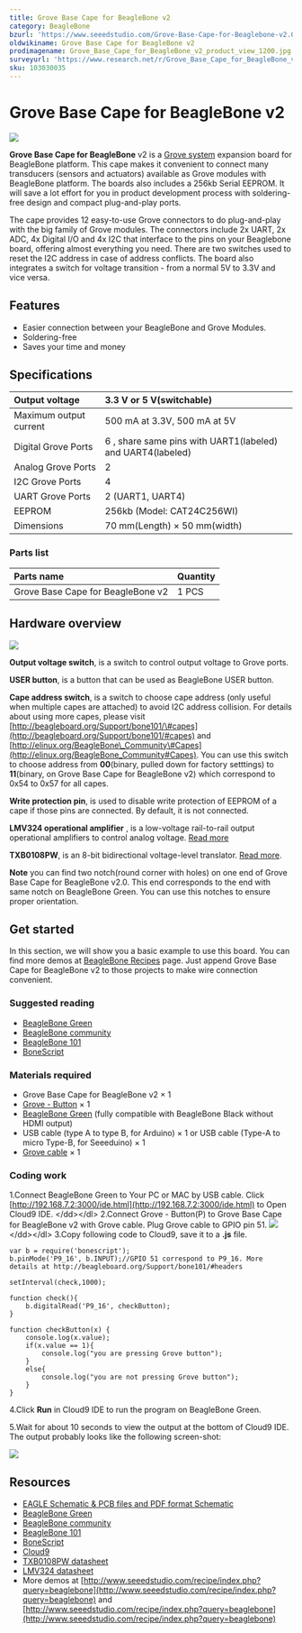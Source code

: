 ```yaml
---
title: Grove Base Cape for BeagleBone v2
category: BeagleBone
bzurl: 'https://www.seeedstudio.com/Grove-Base-Cape-for-Beaglebone-v2.0-p-2644.html'
oldwikiname: Grove Base Cape for BeagleBone v2
prodimagename: Grove_Base_Cape_for_BeagleBone_v2_product_view_1200.jpg
surveyurl: 'https://www.research.net/r/Grove_Base_Cape_for_BeagleBone_v2'
sku: 103030035
---
```


# Grove Base Cape for BeagleBone v2

![](https://github.com/SeeedDocument/Grove_Base_Cape_for_BeagleBone_v2/raw/master/img/Grove_Base_Cape_for_BeagleBone_v2_product_view_1200.jpg)

**Grove Base Cape for BeagleBone** v2 is a [Grove system](/Grove_System) expansion board for BeagleBone platform. This cape makes it convenient to connect many transducers \(sensors and actuators\) available as Grove modules with BeagleBone platform. The boards also includes a 256kb Serial EEPROM. It will save a lot effort for you in product development process with soldering-free design and compact plug-and-play ports.

The cape provides 12 easy-to-use Grove connectors to do plug-and-play with the big family of Grove modules. The connectors include 2x UART, 2x ADC, 4x Digital I/O and 4x I2C that interface to the pins on your Beaglebone board, offering almost everything you need. There are two switches used to reset the I2C address in case of address conflicts. The board also integrates a switch for voltage transition - from a normal 5V to 3.3V and vice versa.

## Features

* Easier connection between your BeagleBone and Grove Modules.
* Soldering-free
* Saves your time and money

## Specifications

|  Output voltage |  3.3 V or 5 V\(switchable\) |
| :--- | :--- |
|  Maximum output current |  500 mA at 3.3V, 500 mA at 5V |
|  Digital Grove Ports |  6 , share same pins with UART1\(labeled\) and UART4\(labeled\) |
|  Analog Grove Ports |  2 |
|  I2C Grove Ports |  4 |
|  UART Grove Ports |  2 \(UART1, UART4\) |
|  EEPROM |  256kb \(Model: CAT24C256WI\) |
|  Dimensions |  70 mm\(Length\) × 50 mm\(width\) |

### Parts list

| Parts name |  Quantity |
| :--- | :--- |
| Grove Base Cape for BeagleBone v2 |  1 PCS |

## Hardware overview

![](https://github.com/SeeedDocument/Grove_Base_Cape_for_BeagleBone_v2/raw/master/img/Grove_Base_Cape_for_BeagleBone_v2_hardware_overview_1200.jpg)

**Output voltage switch**, is a switch to control output voltage to Grove ports.

**USER button**, is a button that can be used as BeagleBone USER button.

**Cape address switch**, is a switch to choose cape address \(only useful when multiple capes are attached\) to avoid I2C address collision. For details about using more capes, please visit [http://beagleboard.org/Support/bone101/\#capes](http://beagleboard.org/Support/bone101/#capes) and [http://elinux.org/BeagleBone\_Community\#Capes](http://elinux.org/BeagleBone_Community#Capes). You can use this switch to choose address from **00**\(binary, pulled down for factory setttings\) to **11**\(binary, on Grove Base Cape for BeagleBone v2\) which correspond to 0x54 to 0x57 for all capes.

**Write protection pin**, is used to disable write protection of EEPROM of a cape if those pins are connected. By default, it is not connected.

**LMV324 operational amplifier** , is a low-voltage rail-to-rail output operational amplifiers to control analog voltage. [Read more](http://www.ti.com/lit/ds/symlink/lmv324.pdf)

**TXB0108PW**, is an 8-bit bidirectional voltage-level translator. [Read more](http://www.electroensaimada.com/uploads/9/0/8/9/9089783/txb0108.pdf).

**Note** you can find two notch\(round corner with holes\) on one end of Grove Base Cape for BeagleBone v2.0. This end corresponds to the end with same notch on BeagleBone Green. You can use this notches to ensure proper orientation.

## Get started

In this section, we will show you a basic example to use this board. You can find more demos at [BeagleBone Recipes](http://www.seeedstudio.com/recipe/index.php?query=beaglebone) page. Just append Grove Base Cape for BeagleBone v2 to those projects to make wire connection convenient.

### Suggested reading

* [BeagleBone Green](/BeagleBone_Green)
* [BeagleBone community](http://beagleboard.org/)
* [BeagleBone 101](http://beagleboard.org/support/bone101)
* [BoneScript](http://beagleboard.org/support/bonescript)

### Materials required

* Grove Base Cape for BeagleBone v2 × 1
* [Grove - Button](https://www.seeedstudio.com/item_detail.html?p_id=766) × 1
* [BeagleBone Green](https://www.seeedstudio.com/item_detail.html?p_id=2504) \(fully compatible with BeagleBone Black without HDMI output\)
* USB cable \(type A to type B, for Arduino\) × 1 or USB cable \(Type-A to micro Type-B, for Seeeduino\) × 1
* [Grove cable](http://www.seeedstudio.com/depot/Grove-Universal-4-Pin-Buckled-5cm-Cable-5-PCs-Pack-p-925.html?cPath=98_106_57) × 1

### Coding work

1.Connect BeagleBone Green to Your PC or MAC by USB cable. Click [http://192.168.7.2:3000/ide.html](http://192.168.7.2:3000/ide.html) to Open Cloud9 IDE. &lt;/dd&gt;&lt;/dl&gt; 2.Connect Grove - Button\(P\) to Grove Base Cape for BeagleBone v2 with Grove cable. Plug Grove cable to GPIO pin 51. ![](https://github.com/SeeedDocument/Grove_Base_Cape_for_BeagleBone_v2/raw/master/img/Grove_Base_Cape_for_BeagleBone_v2_wiki_demo_1200.jpg) &lt;/dd&gt;&lt;/dl&gt; 3.Copy following code to Cloud9, save it to a **.js** file.

```text
var b = require('bonescript');
b.pinMode('P9_16', b.INPUT);//GPIO 51 correspond to P9_16. More details at http://beagleboard.org/Support/bone101/#headers

setInterval(check,1000);

function check(){
    b.digitalRead('P9_16', checkButton);
}

function checkButton(x) {
    console.log(x.value);
    if(x.value == 1){
        console.log("you are pressing Grove button");
    }
    else{
        console.log("you are not pressing Grove button");
    }
}
```

4.Click **Run** in Cloud9 IDE to run the program on BeagleBone Green.

5.Wait for about 10 seconds to view the output at the bottom of Cloud9 IDE. The output probably looks like the following screen-shot:

![](https://github.com/SeeedDocument/Grove_Base_Cape_for_BeagleBone_v2/raw/master/img/Grove_Base_Cape_for_BeagleBone_v2_wiki_demo_result_600_s.png)

## Resources

* [EAGLE Schematic & PCB files and PDF format Schematic](https://github.com/SeeedDocument/Grove_Base_Cape_for_BeagleBone_v2/raw/master/res/Grove_Base_Cape_for_BeagleBone_v2.0_Schematics.zip)
* [BeagleBone Green](/BeagleBone_Green)
* [BeagleBone community](http://beagleboard.org/)
* [BeagleBone 101](http://beagleboard.org/support/bone101)
* [BoneScript](http://beagleboard.org/support/bonescript)
* [Cloud9](https://c9.io/)
* [TXB0108PW datasheet](http://www.electroensaimada.com/uploads/9/0/8/9/9089783/txb0108.pdf)
* [LMV324 datasheet](http://www.ti.com/lit/ds/symlink/lmv324.pdf)
* More demos at [http://www.seeedstudio.com/recipe/index.php?query=beaglebone](http://www.seeedstudio.com/recipe/index.php?query=beaglebone) and [http://www.seeedstudio.com/recipe/index.php?query=beaglebone](http://www.seeedstudio.com/recipe/index.php?query=beaglebone)

